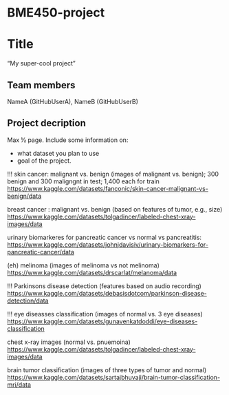 # BME450-project
# Title
“My super-cool project”
## Team members
NameA (GitHubUserA), NameB (GitHubUserB)
## Project decription
Max ½ page. Include some information on:
- what dataset you plan to use
- goal of the project.

!!! skin cancer: malignant vs. benign (images of malignant vs. benign); 300 benign and 300 maligngnt in test; 1,400 each for train https://www.kaggle.com/datasets/fanconic/skin-cancer-malignant-vs-benign/data

breast cancer : malignant vs. benign (based on features of tumor, e.g., size) https://www.kaggle.com/datasets/tolgadincer/labeled-chest-xray-images/data

urinary biomarkeres for pancreatic cancer vs normal vs pancreatitis: https://www.kaggle.com/datasets/johnjdavisiv/urinary-biomarkers-for-pancreatic-cancer/data

(eh) melinoma (images of melinoma vs not melinoma) https://www.kaggle.com/datasets/drscarlat/melanoma/data

!!! Parkinsons disease detection (features based on audio recording) https://www.kaggle.com/datasets/debasisdotcom/parkinson-disease-detection/data

!!! eye diseasses classification (images of normal vs. 3 eye diseases) https://www.kaggle.com/datasets/gunavenkatdoddi/eye-diseases-classification

chest x-ray images (normal vs. pnuemoina) https://www.kaggle.com/datasets/tolgadincer/labeled-chest-xray-images/data

brain tumor classification (images of three types of tumor and normal) https://www.kaggle.com/datasets/sartajbhuvaji/brain-tumor-classification-mri/data
